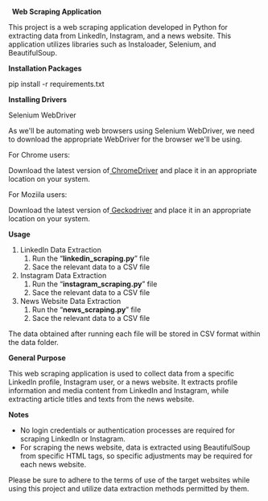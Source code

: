 ﻿` `**Web Scraping Application** 

This project is a web scraping application developed in Python for extracting data from LinkedIn, Instagram, and a news website. This application utilizes libraries such as Instaloader, Selenium, and BeautifulSoup.

**Installation Packages**

pip install -r requirements.txt

**Installing Drivers**

Selenium WebDriver

As we'll be automating web browsers using Selenium WebDriver, we need to download the appropriate WebDriver for the browser we'll be using. 

For Chrome users:

Download the latest version of[ ChromeDriver](https://chromedriver.chromium.org/downloads) and place it in an appropriate location on your system.

For Moziila users:

Download the latest version of[ Geckodriver](https://github.com/mozilla/geckodriver/releases) and place it in an appropriate location on your system.

**Usage**

1. LinkedIn Data Extraction
   1. Run the “**linkedin\_scraping.py**” file
   1. Sace the relevant data to a CSV file
1. Instagram Data Extraction
   1. Run the “**instagram\_scraping.py**” file
   1. Sace the relevant data to a CSV file
1. News Website Data Extraction
   1. Run the “**news\_scraping.py**” file
   1. Sace the relevant data to a CSV file

The data obtained after running each file will be stored in CSV format within the data folder.

**General Purpose**

This web scraping application is used to collect data from a specific LinkedIn profile, Instagram user, or a news website. It extracts profile information and media content from LinkedIn and Instagram, while extracting article titles and texts from the news website.

**Notes**

- No login credentials or authentication processes are required for scraping LinkedIn or Instagram. 
- For scraping the news website, data is extracted using BeautifulSoup from specific HTML tags, so specific adjustments may be required for each news website. 

Please be sure to adhere to the terms of use of the target websites while using this project and utilize data extraction methods permitted by them.





